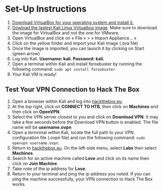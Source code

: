 # Set-Up Instructions

1. [Download VirtualBox for your operating system and install it.](https://www.virtualbox.org/)
2. [Dowload the lastest Kali Linux Virtualbox image](https://www.kali.org/get-kali/#kali-virtual-machines). Make sure to download the image for VirtualBox and not the one for VMware.
3. Open VirtualBox and click on « File » > « Import Appliance… »
4. Click on the yellow folder and import your Kali image (.ova file)
5. Once the image is imported, you can launch it by clicking on Start (green arrow) 
6. Log into Kali. **Username: kali. Password: kali.**
7. Open a terminal within Kali and install feroxbuster by running the following command: `sudo apt install feroxbuster`
8. Your Kali VM is ready!

## Test Your VPN Connection to Hack The Box
1. Open a browser within Kali and log into [hackthebox.eu](https://www.hackthebox.eu/).
2. At the top right, click on **CONNECT TO HTB**, then click on **Machines** and then click on **OpenVPN**.
3. Select the VPN server closest to you and click on **Download VPN**. It may take a few seconds before the Download VPN button is enabled. The file name will be **username.ovpn**
4. Open a termninal within Kali, locate the full path to your VPN configuration file (.ovpn file) and run the following command: `sudo openvpn username.ovpn`.
5. Return to [hackthebox.eu](https://www.hackthebox.eu/). On the left-side menu, select **Labs** then select **Machines**. 
6. Search for an active machine called **Love** and click on its name then click on **Join Machine**. 
7. Take note of the ip address for **Love**.
8. Return to your terminal and ping the ip address you noted. If you can ping the machine successfully, your VPN connection to Hack The Box works.
